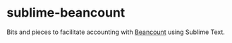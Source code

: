sublime-beancount
=================

Bits and pieces to facilitate accounting with [Beancount](http://furius.ca/beancount/) using Sublime Text.
